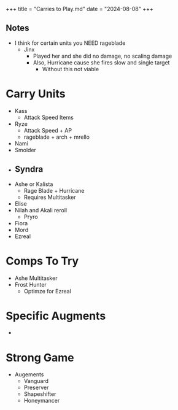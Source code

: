 +++
title = "Carries to Play.md"
date = "2024-08-08"
+++

## Notes
- I think for certain units you NEED rageblade
	- Jinx
		- Played her and she did no damage, no scaling damage
		- Also, Hurricane cause she fires slow and single target
			- Without this not viable

# Carry Units
-  Kass 
	- Attack Speed Items
- Ryze
	- Attack Speed + AP
	- rageblade + arch + mrello
- Nami
- Smolder
- Syndra
	- 
- Ashe or Kalista
	- Rage Blade + Hurricane
	- Requires Multitasker
- Elise
- Nilah and Akali reroll
	- Pryro
- Fiora
- Mord
- Ezreal


# Comps To Try
- Ashe Multitasker
- Frost Hunter 
	- Optimze for Ezreal

# Specific Augments

- 
# Strong Game
- Augements
	- Vanguard
	- Preserver
	- Shapeshifter
	- Honeymancer




